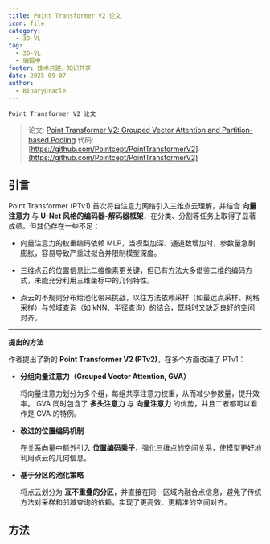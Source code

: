```yaml
---
title: Point Transformer V2 论文
icon: file
category:
  - 3D-VL
tag:
  - 3D-VL
  - 编辑中
footer: 技术共建，知识共享
date: 2025-09-07
author:
  - BinaryOracle
---
```


`Point Transformer V2 论文` 

<!-- more -->

> 论文: [Point Transformer V2: Grouped Vector Attention and Partition-based Pooling](https://arxiv.org/abs/2210.05666)
> 代码: [https://github.com/Pointcept/PointTransformerV2](https://github.com/Pointcept/PointTransformerV2)

## 引言

Point Transformer (PTv1) 首次将自注意力网络引入三维点云理解，并结合 **向量注意力** 与 **U-Net 风格的编码器-解码器框架**，在分类、分割等任务上取得了显著成绩。但其仍存在一些不足：

* 向量注意力的权重编码依赖 MLP，当模型加深、通道数增加时，参数量急剧膨胀，容易导致严重过拟合并限制模型深度。

* 三维点云的位置信息比二维像素更关键，但已有方法大多借鉴二维的编码方式，未能充分利用三维坐标中的几何特性。

* 点云的不规则分布给池化带来挑战，以往方法依赖采样（如最远点采样、网格采样）与邻域查询（如 kNN、半径查询）的结合，既耗时又缺乏良好的空间对齐。

---

**提出的方法**

作者提出了新的 **Point Transformer V2 (PTv2)**，在多个方面改进了 PTv1：

* **分组向量注意力（Grouped Vector Attention, GVA）**

  将向量注意力划分为多个组，每组共享注意力权重，从而减少参数量，提升效率。
  GVA 同时包含了 **多头注意力** 与 **向量注意力** 的优势，并且二者都可以看作是 GVA 的特例。

* **改进的位置编码机制**

  在关系向量中额外引入 **位置编码乘子**，强化三维点的空间关系，使模型更好地利用点云的几何信息。

* **基于分区的池化策略**

  将点云划分为 **互不重叠的分区**，并直接在同一区域内融合点信息，避免了传统方法对采样和邻域查询的依赖，实现了更高效、更精准的空间对齐。


## 方法

